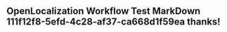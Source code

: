 <properties
ms.topic="hero-topic"
ms.test1="hero-topic"
ms.test2="test"/>

## OpenLocalization Workflow Test MarkDown 111f12f8-5efd-4c28-af37-ca668d1f59ea thanks!
